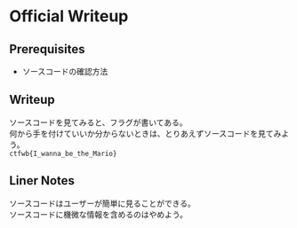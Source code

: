 # Official Writeup

## Prerequisites

- ソースコードの確認方法

## Writeup

ソースコードを見てみると、フラグが書いてある。  
何から手を付けていいか分からないときは、とりあえずソースコードを見てみよう。  
`ctfwb{I_wanna_be_the_Mario}`

## Liner Notes

ソースコードはユーザーが簡単に見ることができる。  
ソースコードに機微な情報を含めるのはやめよう。
